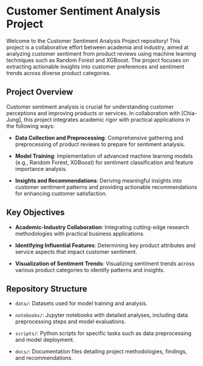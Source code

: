 # Customer Sentiment Analysis Project

Welcome to the Customer Sentiment Analysis Project repository! This project is a collaborative effort between academia and industry, aimed at analyzing customer sentiment from product reviews using machine learning techniques such as Random Forest and XGBoost. The project focuses on extracting actionable insights into customer preferences and sentiment trends across diverse product categories.

## Project Overview

Customer sentiment analysis is crucial for understanding customer perceptions and improving products or services. In collaboration with [Chia-Jung], this project integrates academic rigor with practical applications in the following ways:

- **Data Collection and Preprocessing**: Comprehensive gathering and preprocessing of product reviews to prepare for sentiment analysis.
  
- **Model Training**: Implementation of advanced machine learning models (e.g., Random Forest, XGBoost) for sentiment classification and feature importance analysis.
  
- **Insights and Recommendations**: Deriving meaningful insights into customer sentiment patterns and providing actionable recommendations for enhancing customer satisfaction.

## Key Objectives

- **Academic-Industry Collaboration**: Integrating cutting-edge research methodologies with practical business applications.
  
- **Identifying Influential Features**: Determining key product attributes and service aspects that impact customer sentiment.
  
- **Visualization of Sentiment Trends**: Visualizing sentiment trends across various product categories to identify patterns and insights.

## Repository Structure

- `data/`: Datasets used for model training and analysis.
  
- `notebooks/`: Jupyter notebooks with detailed analyses, including data preprocessing steps and model evaluations.
  
- `scripts/`: Python scripts for specific tasks such as data preprocessing and model deployment.
  
- `docs/`: Documentation files detailing project methodologies, findings, and recommendations.
